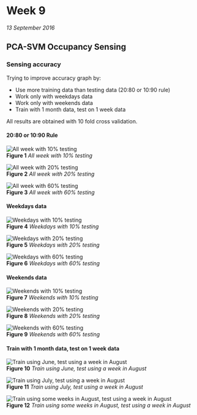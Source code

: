 # Week 9
*13 September 2016*

## PCA-SVM Occupancy Sensing
### Sensing accuracy
Trying to improve accuracy graph by:
* Use more training data than testing data (20:80 or 10:90 rule)
* Work only with weekdays data
* Work only with weekends data
* Train with 1 month data, test on 1 week data

All results are obtained with 10 fold cross validation.

#### 20:80 or 10:90 Rule

![All week with 10% testing](../images/week9/test_10.PNG)<br>
    **Figure 1** *All week with 10% testing*

![All week with 20% testing](../images/week9/test_20.PNG)<br>
    **Figure 2** *All week with 20% testing*

![All week with 60% testing](../images/week9/test_60.PNG)<br>
    **Figure 3** *All week with 60% testing*	

#### Weekdays data
	
![Weekdays with 10% testing](../images/week9/wd_10.PNG)<br>
    **Figure 4** *Weekdays with 10% testing*

![Weekdays with 20% testing](../images/week9/wd_20.PNG)<br>
    **Figure 5** *Weekdays with 20% testing*

![Weekdays with 60% testing](../images/week9/wd_60.PNG)<br>
    **Figure 6** *Weekdays with 60% testing*	

#### Weekends data	
	
![Weekends with 10% testing](../images/week9/we_10.PNG)<br>
    **Figure 7** *Weekends with 10% testing*

![Weekends with 20% testing](../images/week9/we_20.PNG)<br>
    **Figure 8** *Weekends with 20% testing*

![Weekends with 60% testing](../images/week9/we_60.PNG)<br>
    **Figure 9** *Weekends with 60% testing*	

#### Train with 1 month data, test on 1 week data

![Train using June, test using a week in August](../images/week9/trjun_teaug.PNG)<br>
    **Figure 10** *Train using June, test using a week in August*
	
![Train using July, test using a week in August](../images/week9/trjul_teaug.PNG)<br>
    **Figure 11** *Train using July, test using a week in August*

![Train using some weeks in August, test using a week in August](../images/week9/traug_teaug.PNG)<br>
    **Figure 12** *Train using some weeks in August, test using a week in August*